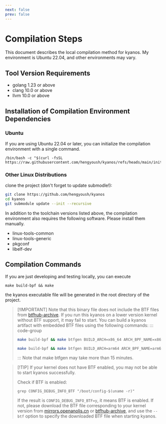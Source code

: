 ```yaml
---
next: false
prev: false
---
```


# Compilation Steps

This document describes the local compilation method for kyanos. My environment
is Ubuntu 22.04, and other environments may vary.

## Tool Version Requirements

- golang 1.23 or above
- clang 10.0 or above
- llvm 10.0 or above

## Installation of Compilation Environment Dependencies

### Ubuntu

If you are using Ubuntu 22.04 or later, you can initialize the compilation
environment with a single command.

```
/bin/bash -c "$(curl -fsSL https://raw.githubusercontent.com/hengyoush/kyanos/refs/heads/main/init_env.sh)"
```

### Other Linux Distributions

clone the project (don't forget to update submodle!):

```bash
git clone https://github.com/hengyoush/kyanos
cd kyanos
git submodule update --init --recursive
```

In addition to the toolchain versions listed above, the compilation environment
also requires the following software. Please install them manually.

- linux-tools-common
- linux-tools-generic
- pkgconf
- libelf-dev

## Compilation Commands

If you are just developing and testing locally, you can execute

```
make build-bpf && make
```

the kyanos executable file will be generated in the root directory of the
project.

> [!IMPORTANT] Note that this binary file does not include the BTF files from
> [btfhub-archive](https://github.com/aquasecurity/btfhub-archive/). If you run
> this kyanos on a lower version kernel without BTF support, it may fail to
> start. You can build a kyanos artifact with embedded BTF files using the
> following commands: ::: code-group
>
> ```bash [x86_64]
> make build-bpf && make btfgen BUILD_ARCH=x86_64 ARCH_BPF_NAME=x86 && make
> ```
>
> ```bash [arm64]
> make build-bpf && make btfgen BUILD_ARCH=arm64 ARCH_BPF_NAME=arm64 && make
> ```
>
> ::: Note that make btfgen may take more than 15 minutes.

> [!TIP] If your kernel does not have BTF enabled, you may not be able to start
> kyanos successfully.
>
> Check if BTF is enabled:
>
> ```
> grep CONFIG_DEBUG_INFO_BTF "/boot/config-$(uname -r)"
> ```
>
> If the result is `CONFIG_DEBUG_INFO_BTF=y`, it means BTF is enabled. If not,
> please download the BTF file corresponding to your kernel version from
> [mirrors.openanolis.cn](https://mirrors.openanolis.cn/coolbpf/btf/) or
> [btfhub-archive](https://github.com/aquasecurity/btfhub-archive/), and use the
> `--btf` option to specify the downloaded BTF file when starting kyanos.
